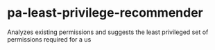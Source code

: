 # pa-least-privilege-recommender
Analyzes existing permissions and suggests the least privileged set of permissions required for a us
